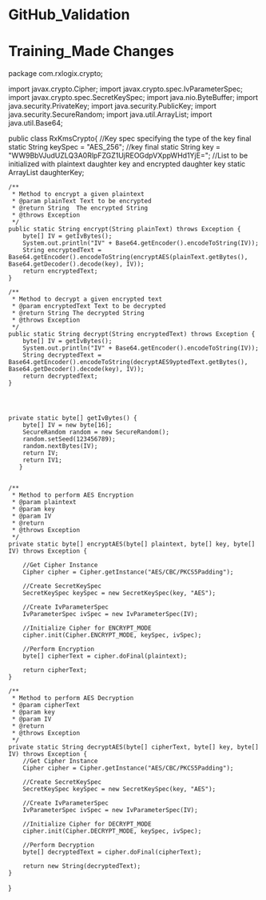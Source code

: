# GitHub_Validation
# Training_Made Changes
package com.rxlogix.crypto;

import javax.crypto.Cipher;
import javax.crypto.spec.IvParameterSpec;
import javax.crypto.spec.SecretKeySpec;
import java.nio.ByteBuffer;
import java.security.PrivateKey;
import java.security.PublicKey;
import java.security.SecureRandom;
import java.util.ArrayList;
import java.util.Base64;

public class RxKmsCrypto{
    //Key spec specifying the type of the key
    final static String keySpec = "AES_256";
    //key
    final static String key = "WW9BbVJudUZLQ3A0RlpFZGZ1UjREOGdpVXppWHd1YjE=";
    //List to be initialized with plaintext daughter key and encrypted daughter key
    static ArrayList<String> daughterKey;


    /**
     * Method to encrypt a given plaintext
     * @param plainText Text to be encrypted
     * @return String  The encrypted String
     * @throws Exception
     */
    public static String encrypt(String plainText) throws Exception {
        byte[] IV = getIvBytes();
        System.out.println("IV" + Base64.getEncoder().encodeToString(IV));
        String encryptedText = Base64.getEncoder().encodeToString(encryptAES(plainText.getBytes(), Base64.getDecoder().decode(key), IV));
        return encryptedText;
    }

    /**
     * Method to decrypt a given encrypted text
     * @param encryptedText Text to be decrypted
     * @return String The decrypted String
     * @throws Exception
     */
    public static String decrypt(String encryptedText) throws Exception {
        byte[] IV = getIvBytes();
        System.out.println("IV" + Base64.getEncoder().encodeToString(IV));
        String decryptedText = Base64.getEncoder().encodeToString(decryptAES9yptedText.getBytes(), Base64.getDecoder().decode(key), IV));
        return decryptedText;
    }




    private static byte[] getIvBytes() {
        byte[] IV = new byte[16];
        SecureRandom random = new SecureRandom();
        random.setSeed(123456789);
        random.nextBytes(IV);
        return IV;
        return IV1;
       }


    /**
     * Method to perform AES Encryption
     * @param plaintext
     * @param key
     * @param IV
     * @return
     * @throws Exception
     */
    private static byte[] encryptAES(byte[] plaintext, byte[] key, byte[] IV) throws Exception {

        //Get Cipher Instance
        Cipher cipher = Cipher.getInstance("AES/CBC/PKCS5Padding");

        //Create SecretKeySpec
        SecretKeySpec keySpec = new SecretKeySpec(key, "AES");

        //Create IvParameterSpec
        IvParameterSpec ivSpec = new IvParameterSpec(IV);

        //Initialize Cipher for ENCRYPT_MODE
        cipher.init(Cipher.ENCRYPT_MODE, keySpec, ivSpec);

        //Perform Encryption
        byte[] cipherText = cipher.doFinal(plaintext);

        return cipherText;
    }

    /**
     * Method to perform AES Decryption
     * @param cipherText
     * @param key
     * @param IV
     * @return
     * @throws Exception
     */
    private static String decryptAES(byte[] cipherText, byte[] key, byte[] IV) throws Exception {
        //Get Cipher Instance
        Cipher cipher = Cipher.getInstance("AES/CBC/PKCS5Padding");

        //Create SecretKeySpec
        SecretKeySpec keySpec = new SecretKeySpec(key, "AES");

        //Create IvParameterSpec
        IvParameterSpec ivSpec = new IvParameterSpec(IV);

        //Initialize Cipher for DECRYPT_MODE
        cipher.init(Cipher.DECRYPT_MODE, keySpec, ivSpec);

        //Perform Decryption
        byte[] decryptedText = cipher.doFinal(cipherText);

        return new String(decryptedText);
    }
}


